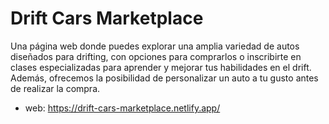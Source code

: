 <h1>Drift Cars Marketplace</h1>
Una página web donde puedes explorar una amplia variedad de autos diseñados para drifting, con opciones para comprarlos o inscribirte en clases especializadas para aprender y mejorar tus habilidades en el drift. Además, ofrecemos la posibilidad de personalizar un auto a 
tu gusto antes de realizar la compra.

- web: https://drift-cars-marketplace.netlify.app/
